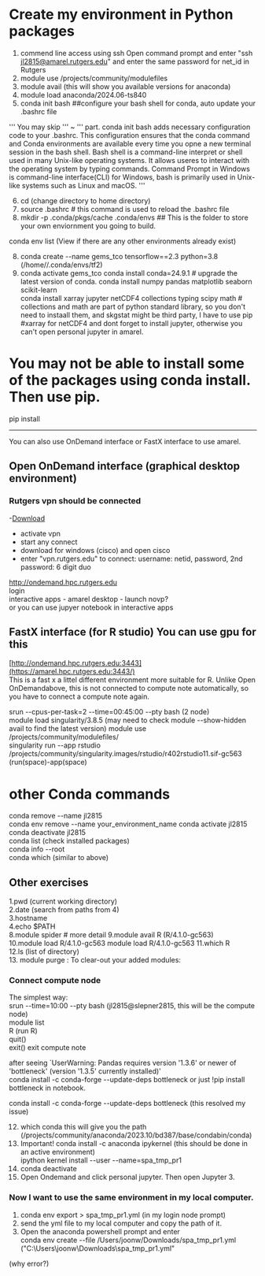 


# Create my environment in Python packages

1. commend line access using ssh
Open command prompt and enter "ssh jl2815@amarel.rutgers.edu" and enter the same password for net_id in Rutgers   
2. module use /projects/community/modulefiles 
3. module avail         (this will show you available versions for anaconda)
4. module load anaconda/2024.06-ts840
5. conda init bash   ##configure your bash shell for conda, auto update your .bashrc file

''' You may skip ''' ~ ''' part. 
 conda init bash adds necessary configuration code to your .bashrc. This configuration ensures that the conda command and Conda environments are available every time you opne a new terminal session in the bash shell. 
 Bash shell is a command-line interpret or shell used in many Unix-like operating systems. It allows useres to interact with the operating system by typing commands. 
 Command Prompt in Windows is command-line interface(CLI) for Windows, bash is primarily used in Unix-like systems such as Linux and macOS. 
'''

6. cd  (change directory to home directory)
7. source .bashrc  # this command is used to reload the .bashrc file
8. mkdir -p .conda/pkgs/cache .conda/envs   ## This is the folder to store your own enviornment you going to build.

conda env list    (View if there are any other environments already exist)

8. conda create --name gems_tco  tensorflow==2.3 python=3.8      (/home/<netID>/.conda/envs/tf2)
9. conda activate gems_tco
conda install conda=24.9.1        # upgrade the latest version of conda. 
conda install numpy pandas matplotlib seaborn scikit-learn    
conda install xarray jupyter netCDF4 collections  typing scipy math   # collections and math are part of python standard library, so you don't need to instaall them, and skgstat might be third party, I have to use pip
#xarray for netCDF4 and dont forget to install jupyter, otherwise you can't open personal jupyter in amarel.

# You may not be able to install some of the packages using conda install. Then use pip.
pip install <package name>



----------------------------------------------------------------------------------------------------------------------
You can also use OnDemand interface or FastX interface to use amarel.
     
## Open OnDemand interface (graphical desktop environment)

### Rutgers vpn should be connected 
-[Download](https://vpn1.rutgers.edu/+CSCOE+/logon.html#form_title_text)  
- activate vpn   
- start any connect
- download for windows (cisco) and open cisco
- enter "vpn.rutgers.edu" to connect: username: netid, password, 2nd password: 6 digit duo

http://ondemand.hpc.rutgers.edu     
login     
interactive apps - amarel desktop - launch novp?   
or you can use jupyer notebook in interactive apps   

## FastX interface (for R studio) You can use gpu for this

[http://ondemand.hpc.rutgers.edu:3443](https://amarel.hpc.rutgers.edu:3443/)   
This is a fast x a littel different environment more suitable for R. Unlike Open OnDemandabove, this is not connected to compute note automatically, so you have to connect a compute note again.   
  
srun --cpus-per-task=2 --time=00:45:00 --pty bash  (2 node)   
module load singularity/3.8.5 (may need to check module --show-hidden avail to find the latest version)
module use /projects/community/modulefiles/   
singularity run --app rstudio /projects/community/singularity.images/rstudio/r402rstudio11.sif-gc563     (run(space)-app(space)   

# other Conda commands
conda remove --name jl2815     
conda env remove --name your_environment_name
conda activate jl2815      
conda deactivate jl2815       
conda list  (check installed packages)   
conda info --root   
conda which    (similar to above)   

## Other exercises
1.pwd (current working directory)   
2.date (search from paths from 4)      
3.hostname       
4.echo $PATH       
8.module spider    # more detail
9.module avail R        (R/4.1.0-gc563)   
10.module load R/4.1.0-gc563               module load R/4.1.0-gc563
11.which R   
12.ls (list of directory)       
13. module purge   : To clear-out your added modules:

### Connect compute node   
 
The simplest way:      
srun --time=10:00 --pty bash           (jl2815@slepner2815, this will be the compute node)   
module list   
R  (run R)   
quit()   
exit()   exit compute note  






after seeing `UserWarning: Pandas requires version '1.3.6' or newer of 'bottleneck' (version '1.3.5' currently installed)'     
conda install -c conda-forge --update-deps bottleneck or just !pip install bottleneck in notebook.

conda install -c conda-forge --update-deps bottleneck (this resolved my issue)

12. which conda   this will give you the path (/projects/community/anaconda/2023.10/bd387/base/condabin/conda)
13. Important!
conda install -c anaconda ipykernel (this should be done in an active environment)    
ipython kernel install --user --name=spa_tmp_pr1
11. conda deactivate   
15. Open Ondemand and click personal jupyter. Then open Jupyter 3.

### Now I want to use the same environment in my local computer.

1. conda env export > spa_tmp_pr1.yml    (in my login node prompt)
2. send the yml file to my local computer and copy the path of it. 
3. Open the anaconda powershell prompt and enter   
conda env create --file /Users/joonw/Downloads/spa_tmp_pr1.yml   ("C:\Users\joonw\Downloads\spa_tmp_pr1.yml"

(why error?)   
 










